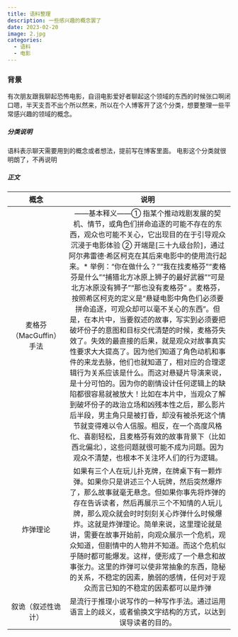 ```yaml
---
title: 语料整理
description: 一些感兴趣的概念罢了
date: 2023-02-20
image: 2.jpg
categories:
  - 语料
  - 电影
---
```


### 背景

有次朋友跟我聊起恐怖电影，自诩电影爱好者聊起这个领域的东西的时候张口啊闭口嗯，半天支吾不出个所以然来，所以在个人博客开了这个分类，想要整理一些平常感兴趣的领域的概念。

##### 分类说明

语料表示聊天需要用到的概念或者想法，提前写在博客里面。
电影这个分类就很明朗了，不再说明

##### 正文

|          概念           |                                                                                                                                                                                                                                                                                                                                                                                                                                                                                                                                       说明                                                                                                                                                                                                                                                                                                                                                                                                                                                                                                                                       |
| :---------------------: | :------------------------------------------------------------------------------------------------------------------------------------------------------------------------------------------------------------------------------------------------------------------------------------------------------------------------------------------------------------------------------------------------------------------------------------------------------------------------------------------------------------------------------------------------------------------------------------------------------------------------------------------------------------------------------------------------------------------------------------------------------------------------------------------------------------------------------------------------------------------------------------------------------------------------------------------------------------------------------------------------------------------------------------------------------------------------------: |
| 麦格芬（MacGuffin）手法 | ——基本释义——① 指某个推动戏剧发展的契机、情节，或角色们拼命追逐的可能不存在的东西，观众也可能不关心，它出现目的在于引导观众沉浸于电影体验 ② 开端是[三十九级台阶]，通过阿尔弗雷德·希区柯克在其后来电影中的使用流行起来。\* 举例：“你在做什么？”“我在找麦格芬”“麦格芬是什么”“捕猎北方冰原上狮子的最好武器”“可是北方冰原没有狮子”“那也没有麦格芬” 。麦格芬，按照希区柯克的定义是“悬疑电影中角色们必须要拼命追逐，可观众却可以毫不关心的东西”。但是，在本片中，当要叙述的故事，写实到必须要把破坏份子的意图和目标交代清楚的时候，麦格芬失效了。失效的最直接的后果，就是观众对故事真实性要求大大提高了。因为他们知道了角色动机和事件的来龙去脉，他们也就知道了，相对应的合理逻辑行为关系应该是什么。而这对悬疑片导演来说，是十分可怕的。因为你的剧情设计任何逻辑上的缺陷都很容易就被放大！比如在本片中，当观众了解到破坏份子的政治立场和凶残本性之后，那么影片后半段，男主角只是被打昏，却没有被杀死这个情节就变得难以令人信服。相反，在一个高度风格化、喜剧轻松，且麦格芬有效的故事背景下（比如西北偏北），这些问题就很可能不成为问题。因为观众不清楚，也根本不关注坏人们的行为逻辑。 |
|        炸弹理论         |                                                                                                                                                                                                                                                                          如果有三个人在玩儿扑克牌，在牌桌下有一颗炸弹。如果你只是讲述三个人玩牌，然后突然爆炸了，那么故事就毫无悬念。但如果你事先将炸弹的存在告诉读者，然后再展示三个不知情的人玩儿牌，那么观众就会时时刻刻关心炸弹什么时候爆炸。这就是炸弹理论。简单来说，这里理论就是讲，需要在故事开始前，向观众展示一个危机，观众知道，但剧情中的人物并不知道。而这个危机似乎随时都可能爆发。这样，便形成了一个悬念和故事张力。这里的炸弹可以使非常抽象的东西，隐秘的关系，不稳定的因素，脆弱的感情，任何对于观众而言已知的不稳定的因素都可以是炸弹                                                                                                                                                                                                                                                                          |
|   叙诡（叙述性诡计）    |                                                                                                                                                                                                                                                                                                                                                                                                                                                                                     是流行于推理小说写作的一种写作手法。通过运用语言上的歧义，或者偷换文字结构的方式，以达到误导读者的目的。                                                                                                                                                                                                                                                                                                                                                                                                                                                                                     |
